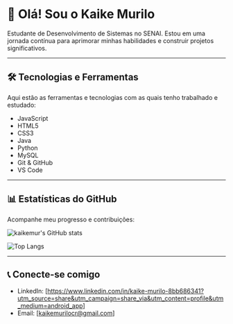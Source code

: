 # 👋 Olá! Sou o Kaike Murilo

Estudante de Desenvolvimento de Sistemas no SENAI. Estou em uma jornada contínua para aprimorar minhas habilidades e construir projetos significativos.

---

## 🛠️ Tecnologias e Ferramentas

Aqui estão as ferramentas e tecnologias com as quais tenho trabalhado e estudado:

- JavaScript
- HTML5
- CSS3
- Java
- Python
- MySQL
- Git & GitHub
- VS Code

---

## 📊 Estatísticas do GitHub

Acompanhe meu progresso e contribuições:

![kaikemur's GitHub stats](https://github-readme-stats.vercel.app/api?username=kaikemur&show_icons=true&theme=dark)

![Top Langs](https://github-readme-stats.vercel.app/api/top-langs/?username=kaikemur&layout=compact&theme=dark)

---

## 📞 Conecte-se comigo

- LinkedIn: [https://www.linkedin.com/in/kaike-murilo-8bb686341?utm_source=share&utm_campaign=share_via&utm_content=profile&utm_medium=android_app]
- Email: [kaikemurilocr@gmail.com]
